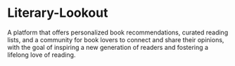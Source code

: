 # Literary-Lookout
A platform that offers personalized book recommendations, curated reading lists, and a community for book lovers to connect and share their opinions, with the goal of inspiring a new generation of readers and fostering a lifelong love of reading.
